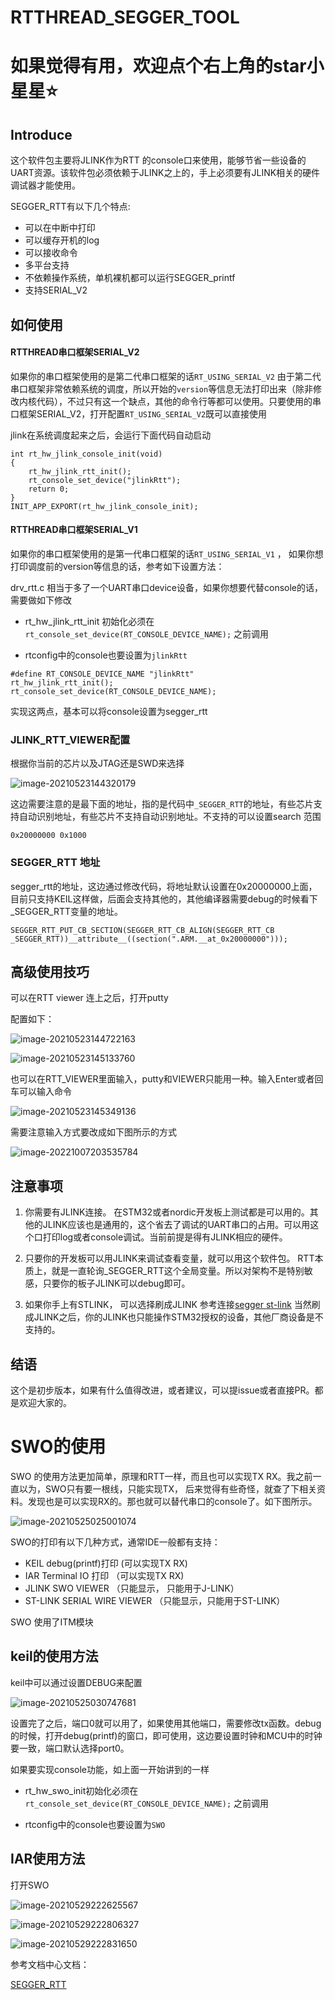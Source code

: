 # RTTHREAD_SEGGER_TOOL

# 如果觉得有用，欢迎点个右上角的star小星星⭐

## Introduce

这个软件包主要将JLINK作为RTT 的console口来使用，能够节省一些设备的UART资源。该软件包必须依赖于JLINK之上的，手上必须要有JLINK相关的硬件调试器才能使用。

SEGGER_RTT有以下几个特点:

- 可以在中断中打印
- 可以缓存开机的log
- 可以接收命令
- 多平台支持
- 不依赖操作系统，单机裸机都可以运行SEGGER_printf
- 支持SERIAL_V2

## 如何使用

#### RTTHREAD串口框架SERIAL_V2

如果你的串口框架使用的是第二代串口框架的话`RT_USING_SERIAL_V2`  由于第二代串口框架非常依赖系统的调度，所以开始的`version`等信息无法打印出来（除非修改内核代码），不过只有这一个缺点，其他的命令行等都可以使用。只要使用的串口框架SERIAL_V2，打开配置`RT_USING_SERIAL_V2`既可以直接使用

 jlink在系统调度起来之后，会运行下面代码自动启动

```
int rt_hw_jlink_console_init(void)
{
	rt_hw_jlink_rtt_init();
    rt_console_set_device("jlinkRtt");
    return 0;
}
INIT_APP_EXPORT(rt_hw_jlink_console_init);
```

#### RTTHREAD串口框架SERIAL_V1

如果你的串口框架使用的是第一代串口框架的话`RT_USING_SERIAL_V1` ， 如果你想打印调度前的version等信息的话，参考如下设置方法：

drv_rtt.c 相当于多了一个UART串口device设备，如果你想要代替console的话，需要做如下修改

- rt_hw_jlink_rtt_init 初始化必须在`rt_console_set_device(RT_CONSOLE_DEVICE_NAME);` 之前调用

- rtconfig中的console也要设置为`jlinkRtt`

```
#define RT_CONSOLE_DEVICE_NAME "jlinkRtt"
rt_hw_jlink_rtt_init();
rt_console_set_device(RT_CONSOLE_DEVICE_NAME);
```

实现这两点，基本可以将console设置为segger_rtt



### JLINK_RTT_VIEWER配置

根据你当前的芯片以及JTAG还是SWD来选择

![image-20210523144320179](images/image-20210523144320179.png)

这边需要注意的是最下面的地址，指的是代码中`_SEGGER_RTT`的地址，有些芯片支持自动识别地址，有些芯片不支持自动识别地址。不支持的可以设置search 范围

```
0x20000000 0x1000
```

### SEGGER_RTT 地址

segger_rtt的地址，这边通过修改代码，将地址默认设置在0x20000000上面，目前只支持KEIL这样做，后面会支持其他的，其他编译器需要debug的时候看下_SEGGER_RTT变量的地址。

```
SEGGER_RTT_PUT_CB_SECTION(SEGGER_RTT_CB_ALIGN(SEGGER_RTT_CB _SEGGER_RTT))__attribute__((section(".ARM.__at_0x20000000")));
```

## 高级使用技巧

可以在RTT viewer 连上之后，打开putty

配置如下：

![image-20210523144722163](images/image-20210523144722163.png)

![image-20210523145133760](images/image-20210523145133760.png)

也可以在RTT_VIEWER里面输入，putty和VIEWER只能用一种。输入Enter或者回车可以输入命令

![image-20210523145349136](images/image-20210523145349136.png)

需要注意输入方式要改成如下图所示的方式

![image-20221007203535784](images/image-20221007203535784.png)



## 注意事项

1. 你需要有JLINK连接。 在STM32或者nordic开发板上测试都是可以用的。其他的JLINK应该也是通用的，这个省去了调试的UART串口的占用。可以用这个口打印log或者console调试。当前前提是得有JLINK相应的硬件。

2. 只要你的开发板可以用JLINK来调试查看变量，就可以用这个软件包。
RTT本质上，就是一直轮询_SEGGER_RTT这个全局变量。所以对架构不是特别敏感，只要你的板子JLINK可以debug即可。

3. 如果你手上有STLINK， 可以选择刷成JLINK  参考连接[segger st-link](https://www.segger.com/products/debug-probes/j-link/models/other-j-links/st-link-on-board/)
当然刷成JLINK之后，你的JLINK也只能操作STM32授权的设备，其他厂商设备是不支持的。




## 结语

这个是初步版本，如果有什么值得改进，或者建议，可以提issue或者直接PR。都是欢迎大家的。



# SWO的使用

SWO 的使用方法更加简单，原理和RTT一样，而且也可以实现TX RX。我之前一直以为，SWO只有要一根线，只能实现TX， 后来觉得有些奇怪，就查了下相关资料。发现也是可以实现RX的。那也就可以替代串口的console了。如下图所示。

![image-20210525025001074](images/image-20210525025001074.png)

SWO的打印有以下几种方式，通常IDE一般都有支持：

- KEIL debug(printf)打印 (可以实现TX RX)
- IAR Terminal IO 打印 （可以实现TX RX)
- JLINK SWO VIEWER （只能显示， 只能用于J-LINK）
- ST-LINK SERIAL WIRE VIEWER （只能显示，只能用于ST-LINK）

SWO 使用了ITM模块

## keil的使用方法

keil中可以通过设置DEBUG来配置

![image-20210525030747681](images/image-20210525030747681.png)

设置完了之后，端口0就可以用了，如果使用其他端口，需要修改tx函数。debug的时候，打开debug(printf)的窗口，即可使用，这边要设置时钟和MCU中的时钟要一致，端口默认选择port0。

如果要实现console功能，如上面一开始讲到的一样

- rt_hw_swo_init初始化必须在`rt_console_set_device(RT_CONSOLE_DEVICE_NAME);` 之前调用

- rtconfig中的console也要设置为`SWO`

## IAR使用方法

打开SWO

![image-20210529222625567](images/image-20210529222625567.png)

![image-20210529222806327](images/image-20210529222806327.png)



![image-20210529222831650](images/image-20210529222831650.png)



参考文档中心文档：

[SEGGER_RTT](https://www.rt-thread.org/document/site/#/rt-thread-version/rt-thread-standard/application-note/debug/seggerRTT/segger_rtt)

